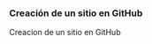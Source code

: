 <!DOCTYPE html>
<html lang="en">
<head>
    <meta charset="UTF-8">
    <meta name="viewport" content="width=device-width, initial-scale=1.0">
    <title>Document</title>
</head>
<body>
    <h3>Creación de un sitio en GitHub</h3>
    <p><a href="Creacion de sitio en GitHub.pdf"></a>Creacion de un sitio en GitHub</p>
</body>
</html>
